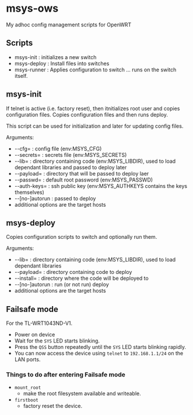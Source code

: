 # msys-ows

My adhoc config management scripts for OpenWRT

## Scripts

- msys-init : initializes a new switch
- msys-deploy : Install files into switches
- msys-runner : Applies configuration to switch ... runs on the switch
		itself.

## msys-init

If telnet is active (i.e. factory reset), then
itnitializes root user and copies configuration files.
Copies configuration files and then runs deploy.

This script can be used for initialization and later for
updating config files.

Arguments:

- --cfg=<file> : config file (env:MSYS_CFG)
- --secrets=<file> : secrets file (env:MSYS_SECRETS)
- --lib=<path> : directory containing code (env:MSYS_LIBDIR), used
    to load dependant libraries and passed to deploy later
- --payload=<path> : directory that will be passed to deploy laer
- --passwd=<random> : default root password (env:MSYS_PASSWD)
- --auth-keys=<file> : ssh public key (env:MSYS_AUTHKEYS contains
    the keys themselves)
- --[no-]autorun : passed to deploy
- additional options are the target hosts

## msys-deploy

Copies configuration scripts to switch and optionally run them.

Arguments:

- --lib=<path> : directory containing code (env:MSYS_LIBDIR), used
    to load dependant libraries
- --payload=<path> : directory containing code to deploy
- --install=<path> : directory where the code will be deployed to
- --[no-]autorun : run (or not run) deploy
- additional options are the target hosts

## Failsafe mode

For the TL-WRT1043ND-V1.

- Power on device
- Wait for the `SYS` LED starts blinking.
- Press the `QSS` button repeatedly until the `SYS` LED starts blinking rapidly.
- You can now access the device using `telnet` to `192.168.1.1/24` on the LAN ports.

### Things to do after entering Failsafe mode

- `mount_root`
  - make the root filesystem available and writeable.
- `firstboot`
  - factory reset the device.
